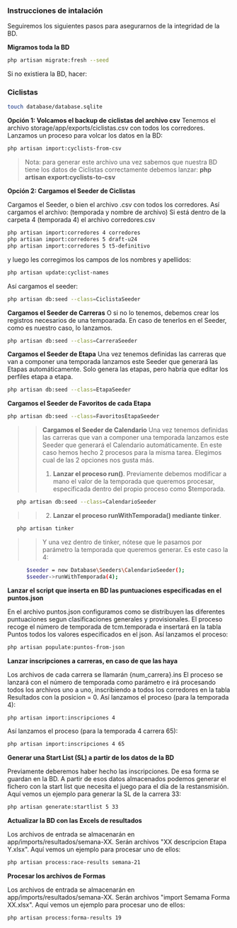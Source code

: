 ### Instrucciones de intalación

Seguiremos los siguientes pasos para asegurarnos de la integridad de la BD.

**Migramos toda la BD**

```bash
php artisan migrate:fresh --seed
```

Si no existiera la BD, hacer:

### Ciclistas
```bash
touch database/database.sqlite
```

**Opción 1: Volcamos el backup de ciclistas del archivo csv**
Tenemos el archivo storage/app/exports/ciclistas.csv con todos los corredores.
Lanzamos un proceso para volcar los datos en la BD:
```bash
php artisan import:cyclists-from-csv
```
> Nota: para generar este archivo una vez sabemos que nuestra BD tiene los datos de Ciclistas correctamente debemos lanzar: **php artisan export:cyclists-to-csv**



**Opción 2: Cargamos el Seeder de Ciclistas**

Cargamos el Seeder, o bien el archivo .csv con todos los corredores.
Así cargamos el archivo: (temporada y nombre de archivo)
Si está dentro de la carpeta 4 (temporada 4) el archivo corredores.csv
```bash
php artisan import:corredores 4 corredores
php artisan import:corredores 5 draft-u24
php artisan import:corredores 5 t5-definitivo
```
y luego les corregimos los campos de los nombres y apellidos:
```bash
php artisan update:cyclist-names
```


Así cargamos el seeder:
```bash
php artisan db:seed --class=CiclistaSeeder
```

**Cargamos el Seeder de Carreras**
O si no lo tenemos, debemos crear los registros necesarios de una tempoarada.
En caso de tenerlos en el Seeder, como es nuestro caso, lo lanzamos. 

```bash
php artisan db:seed --class=CarreraSeeder
```

**Cargamos el Seeder de Etapa**
Una vez tenemos definidas las carreras que van a componer una temporada lanzamos este Seeder que generará las Etapas automáticamente.
Solo genera las etapas, pero habría que editar los perfiles etapa a etapa.

```bash
php artisan db:seed --class=EtapaSeeder
```

**Cargamos el Seeder de Favoritos de cada Etapa**

```bash
php artisan db:seed --class=FavoritosEtapaSeeder
```

>> **Cargamos el Seeder de Calendario**
Una vez tenemos definidas las carreras que van a componer una temporada lanzamos este Seeder que generará el Calendario automáticamente.
En este caso hemos hecho 2 procesos para la misma tarea. Elegimos cual de las 2 opciones nos gusta más.
>> 1. **Lanzar el proceso run()**. Previamente debemos modificar a mano el valor de la temporada que queremos procesar, especificada dentro del propio proceso como $temporada.

```bash
   php artisan db:seed --class=CalendarioSeeder
```
>>2. **Lanzar el proceso runWithTemporada() mediante tinker**.
```bash
   php artisan tinker
```

>> Y una vez dentro de tinker, nótese que le pasamos por parámetro la temporada que queremos generar. Es este caso la 4:
```bash
      $seeder = new Database\Seeders\CalendarioSeeder();
      $seeder->runWithTemporada(4);
```
**Lanzar el script que inserta en BD las puntuaciones especificadas en el puntos.json**

En el archivo puntos.json configuramos como se distribuyen las diferentes puntuaciones segun clasificaciones generales y provisionales.
El proceso recoge el número de temporada de tcm.temporada e insertará en la tabla Puntos todos los valores especificados en el json.
Así lanzamos el proceso:
```bash
php artisan populate:puntos-from-json
```

**Lanzar inscripciones a carreras, en caso de que las haya**

Los archivos de cada carrera se llamarán {num_carrera}.ins
El proceso se lanzará con el número de temporada como parámetro e irá procesando todos los archivos uno a uno, inscribiendo a todos los corredores en la tabla Resultados con la posicion = 0.
Así lanzamos el proceso (para la temporada 4):
```bash
php artisan import:inscripciones 4 
```
Así lanzamos el proceso (para la temporada 4 carrera 65):
```bash
php artisan import:inscripciones 4 65
```

**Generar una Start List (SL) a partir de los datos de la BD**

Previamente deberemos haber hecho las inscripciones. De esa forma se guardan en la BD. A partir de esos datos almacenados podemos generar el fichero con la start list que necesita el juego para el día de la restansmisión.
Aquí vemos un ejemplo para generar la SL de la carrera 33:
```bash
php artisan generate:startlist 5 33
```

**Actualizar la BD con las Excels de resultados**

Los archivos de entrada se almacenarán en app/imports/resultados/semana-XX. Serán archivos "XX descripcion Etapa Y.xlsx".
Aquí vemos un ejemplo para procesar uno de ellos:
```bash
php artisan process:race-results semana-21
```

**Procesar los archivos de Formas**

Los archivos de entrada se almacenarán en app/imports/resultados/semana-XX. Serán archivos "import Semama Forma XX.xlsx".
Aquí vemos un ejemplo para procesar uno de ellos:
```bash
php artisan process:forma-results 19 
```

